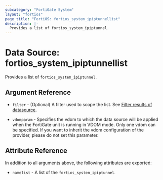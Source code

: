 ```yaml
---
subcategory: "FortiGate System"
layout: "fortios"
page_title: "FortiOS: fortios_system_ipiptunnellist"
description: |-
  Provides a list of fortios_system_ipiptunnel.
---
```


# Data Source: fortios_system_ipiptunnellist
Provides a list of `fortios_system_ipiptunnel`.

## Argument Reference

* `filter` - (Optional) A filter used to scope the list. See [Filter results of datasource](https://registry.terraform.io/providers/fortinetdev/fortios/latest/docs/guides/fgt_filter).

* `vdomparam` - Specifies the vdom to which the data source will be applied when the FortiGate unit is running in VDOM mode. Only one vdom can be specified. If you want to inherit the vdom configuration of the provider, please do not set this parameter.

## Attribute Reference

In addition to all arguments above, the following attributes are exported:

* `namelist` -  A list of the `fortios_system_ipiptunnel`.
